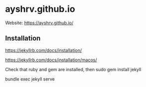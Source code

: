 # ayshrv.github.io
Website: https://ayshrv.github.io/



## Installation

https://jekyllrb.com/docs/installation/

https://jekyllrb.com/docs/installation/macos/


Check that ruby and gem are installed, then sudo gem install jekyll


bundle exec jekyll serve